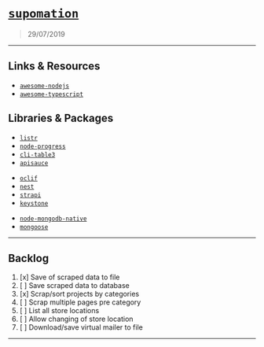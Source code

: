 # [`supomation`](https://github.com/patevs/supomation)

> 29/07/2019

---

## Links & Resources

- [`awesome-nodejs`](https://github.com/sindresorhus/awesome-nodejs)
- [`awesome-typescript`](https://github.com/dzharii/awesome-typescript)

## Libraries & Packages

- [`listr`](https://github.com/samverschueren/listr)
- [`node-progress`](https://github.com/visionmedia/node-progress)
- [`cli-table3`](https://github.com/cli-table/cli-table3)
- [`apisauce`](https://github.com/infinitered/apisauce)

[]()

- [`oclif`](https://github.com/oclif/oclif)
- [`nest`](https://github.com/nestjs/nest)
- [`strapi`](https://github.com/strapi/strapi)
- [`keystone`](https://github.com/keystonejs/keystone)

[]()

- [`node-mongodb-native`](https://github.com/mongodb/node-mongodb-native)
- [`mongoose`](https://github.com/Automattic/mongoose)

---

## Backlog

1. [x] Save of scraped data to file
2. [ ] Save scraped data to database
3. [x] Scrap/sort projects by categories
4. [ ] Scrap multiple pages pre category
5. [ ] List all store locations
6. [ ] Allow changing of store location
7. [ ] Download/save virtual mailer to file

---
